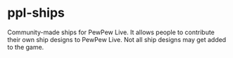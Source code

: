 # ppl-ships
Community-made ships for PewPew Live.
It allows people to contribute their own ship designs to PewPew Live.
Not all ship designs may get added to the game.
